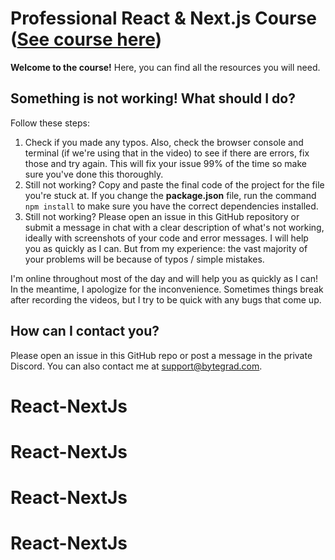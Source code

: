 # Professional React & Next.js Course ([See course here](https://bytegrad.com/courses/professional-react-nextjs))

**Welcome to the course!** Here, you can find all the resources you will need.

## Something is not working! What should I do?

Follow these steps:

1. Check if you made any typos. Also, check the browser console and terminal (if we're using that in the video) to see if there are errors, fix those and try again. This will fix your issue 99% of the time so make sure you've done this thoroughly.
2. Still not working? Copy and paste the final code of the project for the file you're stuck at. If you change the **package.json** file, run the command `npm install` to make sure you have the correct dependencies installed.
3. Still not working? Please open an issue in this GitHub repository or submit a message in chat with a clear description of what's not working, ideally with screenshots of your code and error messages. I will help you as quickly as I can. But from my experience: the vast majority of your problems will be because of typos / simple mistakes.

I'm online throughout most of the day and will help you as quickly as I can! In the meantime, I apologize for the inconvenience. Sometimes things break after recording the videos, but I try to be quick with any bugs that come up.

## How can I contact you?

Please open an issue in this GitHub repo or post a message in the private Discord. You can also contact me at support@bytegrad.com.
# React-NextJs
# React-NextJs
# React-NextJs
# React-NextJs
